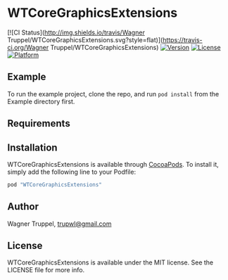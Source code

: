 # WTCoreGraphicsExtensions

[![CI Status](http://img.shields.io/travis/Wagner Truppel/WTCoreGraphicsExtensions.svg?style=flat)](https://travis-ci.org/Wagner Truppel/WTCoreGraphicsExtensions)
[![Version](https://img.shields.io/cocoapods/v/WTCoreGraphicsExtensions.svg?style=flat)](http://cocoapods.org/pods/WTCoreGraphicsExtensions)
[![License](https://img.shields.io/cocoapods/l/WTCoreGraphicsExtensions.svg?style=flat)](http://cocoapods.org/pods/WTCoreGraphicsExtensions)
[![Platform](https://img.shields.io/cocoapods/p/WTCoreGraphicsExtensions.svg?style=flat)](http://cocoapods.org/pods/WTCoreGraphicsExtensions)

## Example

To run the example project, clone the repo, and run `pod install` from the Example directory first.

## Requirements

## Installation

WTCoreGraphicsExtensions is available through [CocoaPods](http://cocoapods.org). To install
it, simply add the following line to your Podfile:

```ruby
pod "WTCoreGraphicsExtensions"
```

## Author

Wagner Truppel, trupwl@gmail.com

## License

WTCoreGraphicsExtensions is available under the MIT license. See the LICENSE file for more info.
